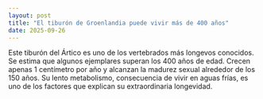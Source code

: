 ```yaml
---
layout: post
title: "El tiburón de Groenlandia puede vivir más de 400 años"
date: 2025-09-26
---
```

Este tiburón del Ártico es uno de los vertebrados más longevos conocidos. Se estima que algunos ejemplares superan los 400 años de edad. Crecen apenas 1 centímetro por año y alcanzan la madurez sexual alrededor de los 150 años. Su lento metabolismo, consecuencia de vivir en aguas frías, es uno de los factores que explican su extraordinaria longevidad.

